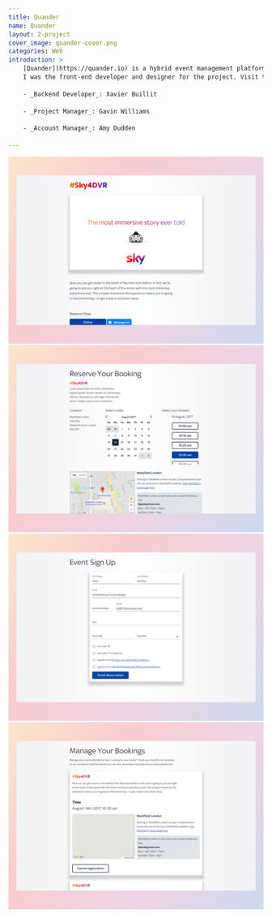 ```yaml
---
title: Quander
name: Quander
layout: 2-project
cover_image: quander-cover.png
categories: Web
introduction: >
    [Quander](https://quander.io) is a hybrid event management platform and production company that helps individuals and companies connect with their customers through VR experiences. [House House](https://house-house.design) was contracted to build an custom registration flow for one of their clients.<br/><br/>
    I was the front-end developer and designer for the project. Visit the full project [here](https://sky4dvr.com), though please be mindful of making bookings as the site is live. Unless you're in London, then go wild.<br/><br/>

    - _Backend Developer_: Xavier Buillit

    - _Project Manager_: Gavin Williams

    - _Account Manager_: Amy Dudden

---
```


![Quander event homepage web design](./quander/sky-home.png)
![Quander event booking selection web design](./quander/sky-booking.png)
![Quander event registration web design](./quander/sky-registration.png)
![Quander event manage web design](./quander/sky-manage.png)
